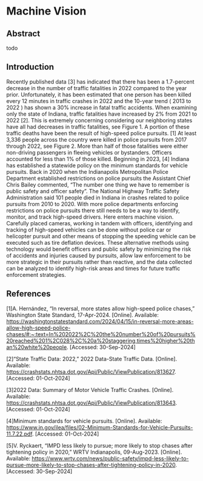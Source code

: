 # Machine Vision

## Abstract
todo

## Introduction
Recently published data [3] has indicated that there has been a 1.7-percent decrease in the number of traffic fatalities in 2022 compared to the year prior. Unfortunately, it has been estimated that one person has been killed every 12 minutes in traffic crashes in 2022 and the 10-year trend ( 2013 to 2022 ) has shown a 30% increase in fatal traffic accidents. When examining only the state of Indiana, traffic fatalities have increased by 2% from 2021 to 2022 [2]. This is extremely concerning considering our neighboring states have all had decreases in traffic fatalities, see Figure 1.
 A portion of these traffic deaths have been the result of high-speed police pursuits. [1] At least 3,336 people across the country were killed in police pursuits from 2017 through 2022, see Figure 2. More than half of those fatalities were either non-driving passengers in fleeing vehicles or bystanders. Officers accounted for less than 1% of those killed. 
	Beginning in 2023, [4] Indiana has established a statewide policy on the minimum standards for vehicle pursuits. Back in 2020 when the Indianapolis Metropolitan Police Department established restrictions on police pursuits the Assistant Chief Chris Bailey commented, “The number one thing we have to remember is public safety and officer safety”. The National Highway Traffic Safety Administration said 101 people died in Indiana in crashes related to police pursuits from 2010 to 2020.
	With more police departments enforcing restrictions on police pursuits there still needs to be a way to identify, monitor, and track high-speed drivers. Here enters machine vision. Carefully placed cameras, working in tandem with officers, identifying and tracking of high-speed vehicles can be done without police car or helicopter pursuit and other means of stopping the speeding vehicle can be executed such as tire deflation devices. These alternative methods using technology would benefit officers and public safety by minimizing the risk of accidents and injuries caused by pursuits, allow law enforcement to be more strategic in their pursuits rather than reactive, and the data collected can be analyzed to identify high-risk areas and times for future traffic enforcement strategies.










## References
[1]A. Hernández, “In reversal, more states allow high-speed police chases,” Washington State Standard, 17-Apr-2024.  [Online]. Available: https://washingtonstatestandard.com/2024/04/15/in-reversal-more-areas-allow-high-speed-police-chases/#:~:text=In%202022%2C%20the%20number%20of%20pursuits%20reached%201%2C028%2C%20a%20staggering,times%20higher%20than%20white%20people. [Accessed: 30-Sep-2024] 

[2]“State Traffic Data: 2022,” 2022 Data-State Traffic Data.  [Online]. Available: https://crashstats.nhtsa.dot.gov/Api/Public/ViewPublication/813627. [Accessed: 01-Oct-2024] 

[3]2022 Data: Summary of Motor Vehicle Traffic Crashes.  [Online]. Available: https://crashstats.nhtsa.dot.gov/Api/Public/ViewPublication/813643. [Accessed: 01-Oct-2024] 

[4]Minimum standards for vehicle pursuits.  [Online]. Available: https://www.in.gov/ilea/files/02-Minimum-Standards-for-Vehicle-Pursuits-11.7.22.pdf. [Accessed: 01-Oct-2024] 

[5]V. Ryckaert, “IMPD less likely to pursue; more likely to stop chases after tightening policy in 2020,” WRTV Indianapolis, 09-Aug-2023.  [Online]. Available: https://www.wrtv.com/news/public-safety/impd-less-likely-to-pursue-more-likely-to-stop-chases-after-tightening-policy-in-2020. [Accessed: 30-Sep-2024] 
